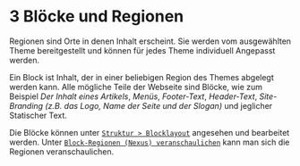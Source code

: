 # 3 Blöcke und Regionen

Regionen sind Orte in denen Inhalt erscheint. Sie werden vom ausgewählten Theme bereitgestellt und können für jedes Theme individuell Angepasst werden.

Ein Block ist Inhalt, der in einer beliebigen Region des Themes abgelegt werden kann. Alle mögliche Teile der Webseite sind Blöcke, wie zum Beispiel *Der Inhalt eines Artikels*, *Menüs*, *Footer-Text*, *Header-Text*, *Site-Branding (z.B. das Logo, Name der Seite und der Slogan)* und jeglicher Statischer Text.

Die Blöcke können unter [`Struktur > Blocklayout`](http://localhost:8000/admin/structure/block) angesehen und bearbeitet werden. Unter [`Block-Regionen (Nexus) veranschaulichen`](http://localhost:8000/admin/structure/block/demo/nexus) kann man sich die Regionen veranschaulichen.